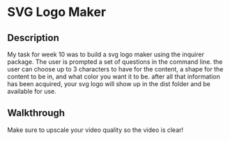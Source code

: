 # SVG Logo Maker

## Description

My task for week 10 was to build a svg logo maker using the inquirer package. The user is prompted a set of questions in the command line. the user can choose up to 3 characters to have for the content, a shape for the content to be in, and what color you want it to be. after all that information has been acquired, your svg logo will show up in the dist folder and be available for use. 

## Walkthrough

Make sure to upscale your video quality so the video is clear!